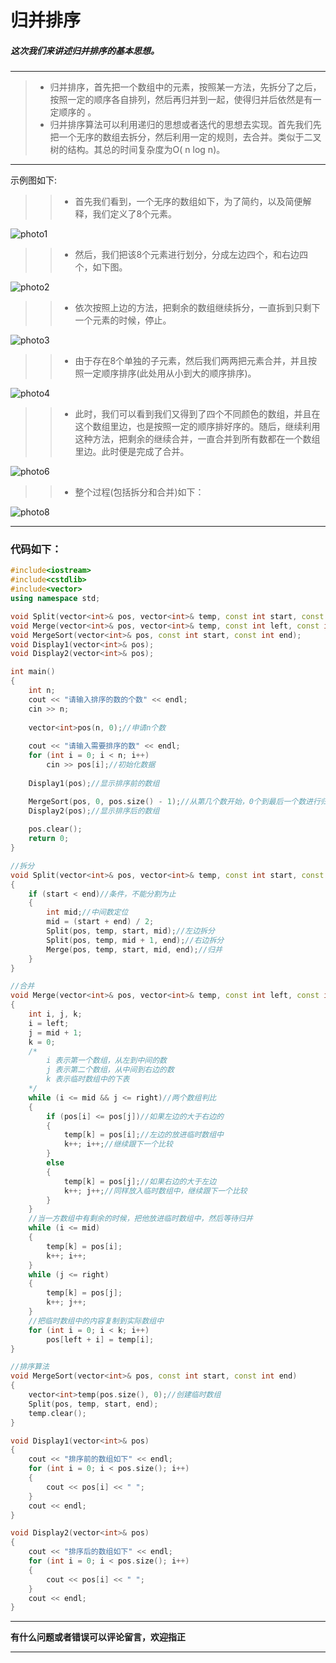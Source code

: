 # 归并排序

##### 这次我们来讲述归并排序的基本思想。

---
> - 归并排序，首先把一个数组中的元素，按照某一方法，先拆分了之后，按照一定的顺序各自排列，然后再归并到一起，使得归并后依然是有一定顺序的 。
> - 归并排序算法可以利用递归的思想或者迭代的思想去实现。首先我们先把一个无序的数组去拆分，然后利用一定的规则，去合并。类似于二叉树的结构。其总的时间复杂度为O( n log n)。
---

示例图如下:

>>- 首先我们看到，一个无序的数组如下，为了简约，以及简便解释，我们定义了8个元素。

![photo1](./Photos/photo1)

>> - 然后，我们把该8个元素进行划分，分成左边四个，和右边四个，如下图。

![photo2](./Photos/photo2)

>> - 依次按照上边的方法，把剩余的数组继续拆分，一直拆到只剩下一个元素的时候，停止。

![photo3](./Photos/photo3)

>> - 由于存在8个单独的子元素，然后我们两两把元素合并，并且按照一定顺序排序(此处用从小到大的顺序排序)。

![photo4](./Photos/photo4)

>> - 此时，我们可以看到我们又得到了四个不同颜色的数组，并且在这个数组里边，也是按照一定的顺序排好序的。随后，继续利用这种方法，把剩余的继续合并，一直合并到所有数都在一个数组里边。此时便是完成了合并。

![photo6](./Photos/photo5)

>> - 整个过程(包括拆分和合并)如下：

![photo8](./Photos/photo6)

---

### 代码如下：

``` C++
#include<iostream>
#include<cstdlib>
#include<vector>
using namespace std;

void Split(vector<int>& pos, vector<int>& temp, const int start, const int end);
void Merge(vector<int>& pos, vector<int>& temp, const int left, const int mid, const int right);
void MergeSort(vector<int>& pos, const int start, const int end);
void Display1(vector<int>& pos);
void Display2(vector<int>& pos);

int main()
{
	int n;
	cout << "请输入排序的数的个数" << endl;
	cin >> n;
	
	vector<int>pos(n, 0);//申请n个数
	
	cout << "请输入需要排序的数" << endl;
	for (int i = 0; i < n; i++)
		cin >> pos[i];//初始化数据
	
	Display1(pos);//显示排序前的数组

	MergeSort(pos, 0, pos.size() - 1);//从第几个数开始，0个到最后一个数进行归并排序
	Display2(pos);//显示排序后的数组
	
	pos.clear();
	return 0;
}

//拆分
void Split(vector<int>& pos, vector<int>& temp, const int start, const int end)
{
	if (start < end)//条件，不能分割为止
	{
		int mid;//中间数定位
		mid = (start + end) / 2;
		Split(pos, temp, start, mid);//左边拆分
		Split(pos, temp, mid + 1, end);//右边拆分
		Merge(pos, temp, start, mid, end);//归并
	}
}

//合并
void Merge(vector<int>& pos, vector<int>& temp, const int left, const int mid, const int right)
{
	int i, j, k;
	i = left;
	j = mid + 1;
	k = 0;
	/*
		i 表示第一个数组，从左到中间的数
		j 表示第二个数组，从中间到右边的数
		k 表示临时数组中的下表
	*/
	while (i <= mid && j <= right)//两个数组判比
	{
		if (pos[i] <= pos[j])//如果左边的大于右边的
		{
			temp[k] = pos[i];//左边的放进临时数组中
			k++; i++;//继续跟下一个比较
		}
		else
		{
			temp[k] = pos[j];//如果右边的大于左边
			k++; j++;//同样放入临时数组中，继续跟下一个比较
		}
	}
	//当一方数组中有剩余的时候，把他放进临时数组中，然后等待归并
	while (i <= mid)
	{
		temp[k] = pos[i];
		k++; i++;
	}
	while (j <= right)
	{
		temp[k] = pos[j];
		k++; j++;
	}
	//把临时数组中的内容复制到实际数组中
	for (int i = 0; i < k; i++)
		pos[left + i] = temp[i];
}

//排序算法
void MergeSort(vector<int>& pos, const int start, const int end)
{
	vector<int>temp(pos.size(), 0);//创建临时数组
	Split(pos, temp, start, end);
	temp.clear();
}

void Display1(vector<int>& pos)
{
	cout << "排序前的数组如下" << endl;
	for (int i = 0; i < pos.size(); i++)
	{
		cout << pos[i] << " ";
	}
	cout << endl;
}

void Display2(vector<int>& pos)
{
	cout << "排序后的数组如下" << endl;
	for (int i = 0; i < pos.size(); i++)
	{
		cout << pos[i] << " ";
	}
	cout << endl;
}

```

---

**有什么问题或者错误可以评论留言，欢迎指正**

---

